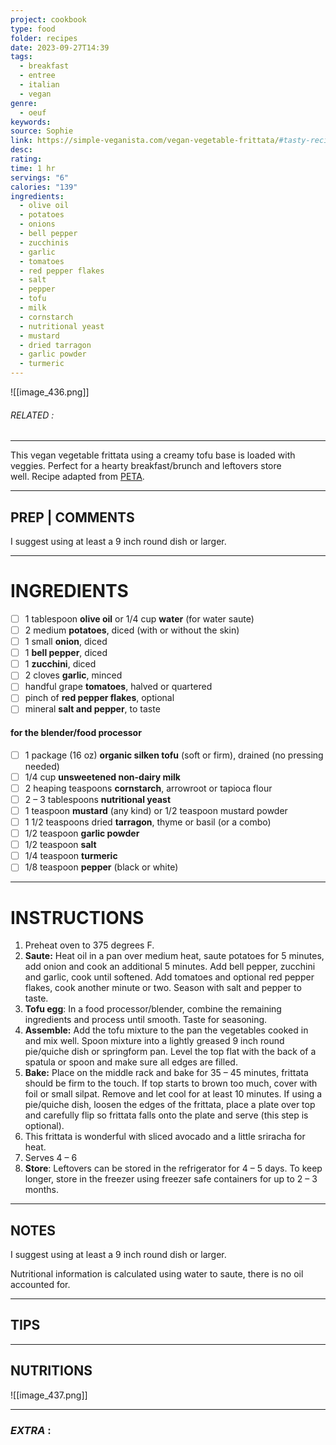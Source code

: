 ```yaml
---
project: cookbook
type: food
folder: recipes
date: 2023-09-27T14:39
tags:
  - breakfast
  - entree
  - italian
  - vegan
genre:
  - oeuf
keywords: 
source: Sophie
link: https://simple-veganista.com/vegan-vegetable-frittata/#tasty-recipes-8594
desc: 
rating: 
time: 1 hr
servings: "6"
calories: "139"
ingredients:
  - olive oil
  - potatoes
  - onions
  - bell pepper
  - zucchinis
  - garlic
  - tomatoes
  - red pepper flakes
  - salt
  - pepper
  - tofu
  - milk
  - cornstarch
  - nutritional yeast
  - mustard
  - dried tarragon
  - garlic powder
  - turmeric
---
```


![[image_436.png]]
###### *RELATED* : 
---
This vegan vegetable frittata using a creamy tofu base is loaded with veggies. Perfect for a hearty breakfast/brunch and leftovers store well. Recipe adapted from [PETA](http://www.peta.org/recipes/vegan-vegetable-frittata/).

---
## PREP | COMMENTS

I suggest using at least a 9 inch round dish or larger.

---
# INGREDIENTS

- [ ] 1 tablespoon **olive oil** or 1/4 cup **water** (for water saute)
- [ ] 2 medium **potatoes**, diced (with or without the skin)
- [ ] 1 small **onion**, diced
- [ ] 1 **bell pepper**, diced
- [ ] 1 **zucchini**, diced
- [ ] 2 cloves **garlic**, minced
- [ ] handful grape **tomatoes**, halved or quartered
- [ ] pinch of **red pepper flakes**, optional
- [ ] mineral **salt and pepper**, to taste

#### for the blender/food processor

- [ ] 1 package (16 oz) **organic silken tofu** (soft or firm), drained (no pressing needed)
- [ ] 1/4 cup **unsweetened non-dairy milk**
- [ ] 2 heaping teaspoons **cornstarch**, arrowroot or tapioca flour
- [ ] 2 – 3 tablespoons **nutritional yeast**
- [ ] 1 teaspoon **mustard** (any kind) or 1/2 teaspoon mustard powder
- [ ] 1 1/2 teaspoons dried **tarragon**, thyme or basil (or a combo)
- [ ] 1/2 teaspoon **garlic powder**
- [ ] 1/2 teaspoon **salt**
- [ ] 1/4 teaspoon **turmeric**
- [ ] 1/8 teaspoon **pepper** (black or white)

---
# INSTRUCTIONS

1. Preheat oven to 375 degrees F.
2. **Saute:** Heat oil in a pan over medium heat, saute potatoes for 5 minutes, add onion and cook an additional 5 minutes. Add bell pepper, zucchini and garlic, cook until softened. Add tomatoes and optional red pepper flakes, cook another minute or two. Season with salt and pepper to taste.
3. **Tofu egg**: In a food processor/blender, combine the remaining ingredients and process until smooth. Taste for seasoning.
4. **Assemble:** Add the tofu mixture to the pan the vegetables cooked in and mix well. Spoon mixture into a lightly greased 9 inch round pie/quiche dish or springform pan. Level the top flat with the back of a spatula or spoon and make sure all edges are filled.
5. **Bake:** Place on the middle rack and bake for 35 – 45 minutes, frittata should be firm to the touch. If top starts to brown too much, cover with foil or small silpat. Remove and let cool for at least 10 minutes. If using a pie/quiche dish, loosen the edges of the frittata, place a plate over top and carefully flip so frittata falls onto the plate and serve (this step is optional).
6. This frittata is wonderful with sliced avocado and a little sriracha for heat.
7. Serves 4 – 6
8. **Store**: Leftovers can be stored in the refrigerator for 4 – 5 days. To keep longer, store in the freezer using freezer safe containers for up to 2 – 3 months.

---
## NOTES

I suggest using at least a 9 inch round dish or larger.

Nutritional information is calculated using water to saute, there is no oil accounted for.

---
## TIPS



---
## NUTRITIONS

![[image_437.png]]

---
### *EXTRA* :



